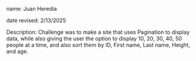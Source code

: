 name: Juan Heredia

date revised: 2/13/2025

Description: Challenge was to make a site that uses Pagination to display data, while also giving the user the option to display 10, 20, 30, 40, 50 people at a time, and also sort them by ID, First name, Last name, Height, and age.